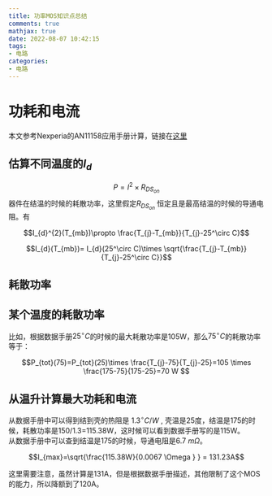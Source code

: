 ```yaml
---
title: 功率MOS知识点总结
comments: true
mathjax: true
date: 2022-08-07 10:42:15
tags:
- 电路
categories:
- 电路
---
```


# 功耗和电流

本文参考Nexperia的AN11158应用手册计算，链接在[这里](https://assets.nexperia.com/documents/application-note/AN11158.pdf)

## 估算不同温度的$I_{d}$  

$$P=I^{2} \times R_{DS_{on}}$$
器件在结温的时候的耗散功率，这里假定${R_{DS_{on}}}$ 恒定且是最高结温的时候的导通电阻。有

$$I_{d}^{2}(T_{mb})\propto \frac{T_{j}-T_{mb}}{T_{j}-25^\circ C}$$

$$I_{d}(T_{mb})= I_{d}(25^\circ C)\times \sqrt{\frac{T_{j}-T_{mb}}{T_{j}-25^\circ C}}$$  

## 耗散功率

## 某个温度的耗散功率

比如，根据数据手册$25^\circ C$的时候的最大耗散功率是105W，那么$75^\circ C$的耗散功率等于：

$$P_{tot}(75)=P_{tot}(25)\times \frac{T_{j}-75}{T_{j}-25}=105 \times \frac{175-75}{175-25}=70 W  $$

## 从温升计算最大功耗和电流

从数据手册中可以得到结到壳的热阻是 $1.3^\circ C/W$ , 壳温是25度，结温是175的时候，耗散功率是150/1.3=115.38W，这时候可以看到数据手册写的是115W。  
从数据手册中可以查到结温是175的时候，导通电阻是6.7 $m\Omega$。  

$$I_{max}=\sqrt{\frac{115.38W}{0.0067 \Omega } } = 131.23A$$

这里需要注意，虽然计算是131A，但是根据数据手册描述，其他限制了这个MOS的能力，所以降额到了120A。
